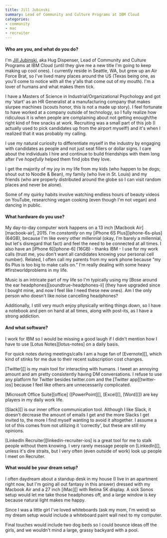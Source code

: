 ```yaml
---
title: Jill Jubinski
summary: Lead of Community and Culture Programs at IBM Cloud
categories:
- community
- mac
- recruiter
---
```


#### Who are you, and what do you do?

I'm [Jill Jubinski](https://twitter.com/jilljubs "Jill's Twitter account."), aka Hug Dispenser, Lead of Community and Culture Programs at IBM Cloud (until they give me a new title I'm going to keep making up cool ones). I currently reside in Seattle, WA, but grew up an Air Force Brat, so I've lived many places around the US (Texas being one, as you'll come to notice with all the y'alls that come out of my mouth). I'm a lover of humans and what makes them tick. 

I have a Masters of Science in Industrial/Organizational Psychology and got my 'start' as an HR Generalist at a manufacturing company that makes slurpee machines (scouts honor, this is not a made up story). I feel fortunate to have worked at a company outside of technology, so I fully realize how ridiculous it is when people are complaining about not getting enough/the right kind of free snacks at work. Recruiting was a small part of this job (I actually used to pick candidates up from the airport myself!) and it's when I realized that it was probably my calling. 

I use my natural curiosity to differentiate myself in the industry by engaging with candidates as people and not just seat fillers or dollar signs. I care about the individuals I hire and continue to build friendships with them long after I've *hopefully* helped them find jobs they love. 

I get the majority of my joy in my life from my kids (who happen to be dogs; shout out to Noodle & Bean), my family (who live in St. Louis) and my friends (who are properly distributed around the globe so I can visit random places and never be alone). 

Some of my quirky habits involve watching endless hours of beauty videos on YouTube, researching vegan cooking (even though I'm not vegan) and dancing in public. 

#### What hardware do you use?

My day-to-day computer work happens on a 13 inch [Macbook Air][macbook-air], 2015. I'm *constantly* on my [iPhone 6S Plus][iphone-6s-plus] (64GB), because I'm like every other millennial (okay, I'm barely a millennial, but let's disregard that fact) and feel the need to be connected at all times. I also have an [iPhone 6][iphone-6] (16GB) - thanks IBM - I use for my work calls (trust me, you don't want all candidates knowing your personal cell number). Related, I often call my parents from my work phone because "my 6s Plus is too big to make calls on.” I'm really dealing with some heavy #firstworldproblems in my life. 

Music is an intricate part of my life so I'm typically using my [Bose around the ear headphones][soundtrue-headphones-ii] (they have upgraded since I bought mine, and now I feel like I need these new ones). Am I the only person who doesn't like noise cancelling headphones? 

Additionally, I still very much enjoy physically writing things down, so I have a notebook and pen on hand at all times, along with post-its, as I have a strong addiction.

#### And what software?

I work for IBM so I would be missing a good laugh if I didn't mention how I have to use [Lotus Notes][lotus-notes] on a daily basis. 

For quick notes during meetings/calls I am a huge fan of [Evernote][], which kind of stinks for me due to their recent subscription cost changes. 

[Twitter][] is my main tool for interacting with humans. I tweet an annoying amount and am pretty consistently having DM conversations. I refuse to use any platform for Twitter besides twitter.com and the [Twitter app][twitter-ios] because I feel like others are unnecessarily complicated.

[Microsoft Office Suite][office] ([PowerPoint][], [Excel][], [Word][]) are key players in my daily work life. 

[Slack][] is our inner office communication tool. Although I like Slack, it doesn't decrease the amount of emails I get and the more Slacks I get invited to, the more I find myself wanting to avoid it altogether. I assume a lot of this comes from not utilizing it 'correctly', but these are still my opinions. 

[LinkedIn Recruiter][linkedin-recruiter-ios] is a great tool for me to stalk people without them knowing. I very rarely message people on [LinkedIn][], unless it's dire straits, but I very often (even outside of work) look up people I meet on Recruiter.

#### What would be your dream setup?

I often daydream about a standup desk in my house (I live in an apartment right now, but I'm going all out fantasy in this answer) dressed with my Macbook Air and a 27 inch [iMac][] with Retina 5K display. A sick Sonos setup would let me take those headphones off, and a large window is key because natural light makes me happy.

Since I was a little girl I've loved whiteboards (ask my mom, I'm weird) so my dream setup would include a whiteboard paint wall next to my computer. 

Final touches would include two dog beds so I could bounce ideas off the girls, and we wouldn't mind a large, grassy backyard with a pool.